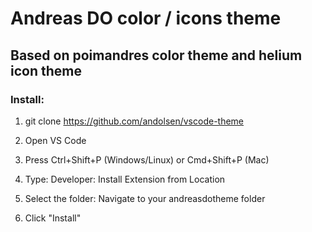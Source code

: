 # Andreas DO color / icons theme

## Based on poimandres color theme and helium icon theme

### Install:

1. git clone https://github.com/andolsen/vscode-theme

2. Open VS Code
3. Press Ctrl+Shift+P (Windows/Linux) or Cmd+Shift+P (Mac)
4. Type: Developer: Install Extension from Location
5. Select the folder: Navigate to your andreasdotheme folder
6. Click "Install"
